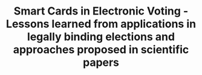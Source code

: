 ---
title: "Smart Cards in Electronic Voting - Lessons learned from applications in legally binding elections and approaches proposed in scientific papers"
collection: publications
type: publications
permalink: /publications/2012-07-Smart-Cards-in-Electronic-Voting-Lessons-learned-from-applications-in-legally-binding-elections-and-approaches-proposed-in-scientific-papers
venue: '5th International Conference on Electronic Voting (EVOTE 2012)'
pages: '257-270'
publisher: 'Gesellschaft f{\"u}r Informatik'
year: '2012'
paperurl: 'https://dl.gi.de/items/5415fdab-1805-4cc9-9730-2a2b36a0a575'
citation: ' <b>Jurlind Budurushi</b>,  Stephan Neumann,  Melanie Volkamer</br> 5th International Conference on Electronic Voting (EVOTE 2012)'
---